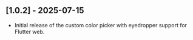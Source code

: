 ## [1.0.2] - 2025-07-15

- Initial release of the custom color picker with eyedropper support for Flutter web.
